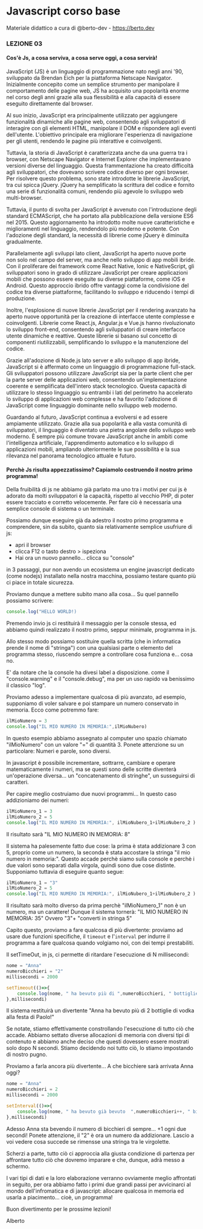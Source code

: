 # Javascript corso base
Materiale didattico a cura di @berto-dev - https://berto.dev


### LEZIONE 03

#### Cos'è Js, a cosa serviva, a cosa serve oggi, a cosa servirà!

JavaScript (JS) è un linguaggio di programmazione nato negli anni '90, sviluppato da Brendan Eich per la piattaforma Netscape Navigator. Inizialmente concepito come un semplice strumento per manipolare il comportamento delle pagine web, JS ha acquisito una popolarità enorme nel corso degli anni grazie alla sua flessibilità e alla capacità di essere eseguito direttamente dal browser.

Al suo inizio, JavaScript era principalmente utilizzato per aggiungere funzionalità dinamiche alle pagine web, consentendo agli sviluppatori di interagire con gli elementi HTML, manipolare il DOM e rispondere agli eventi dell'utente. L'obiettivo principale era migliorare l'esperienza di navigazione per gli utenti, rendendo le pagine più interattive e coinvolgenti.

Tuttavia, la storia di JavaScript è caratterizzata anche da una guerra tra i browser, con Netscape Navigator e Internet Explorer che implementavano versioni diverse del linguaggio. Questa frammentazione ha creato difficoltà agli sviluppatori, che dovevano scrivere codice diverso per ogni browser. Per risolvere questo problema, sono state introdotte le librerie JavaScript, tra cui spicca jQuery. jQuery ha semplificato la scrittura del codice e fornito una serie di funzionalità comuni, rendendo più agevole lo sviluppo web multi-browser.

Tuttavia, il punto di svolta per JavaScript è avvenuto con l'introduzione degli standard ECMAScript, che ha portato alla pubblicazione della versione ES6 nel 2015. Questo aggiornamento ha introdotto molte nuove caratteristiche e miglioramenti nel linguaggio, rendendolo più moderno e potente. Con l'adozione degli standard, la necessità di librerie come jQuery è diminuita gradualmente.

Parallelamente agli sviluppi lato client, JavaScript ha aperto nuove porte non solo nel campo del server, ma anche nello sviluppo di app mobili ibride. Con il proliferare dei framework come React Native, Ionic e NativeScript, gli sviluppatori sono in grado di utilizzare JavaScript per creare applicazioni mobili che possono essere eseguite su diverse piattaforme, come iOS e Android. Questo approccio ibrido offre vantaggi come la condivisione del codice tra diverse piattaforme, facilitando lo sviluppo e riducendo i tempi di produzione.

Inoltre, l'esplosione di nuove librerie JavaScript per il rendering avanzato ha aperto nuove opportunità per la creazione di interfacce utente complesse e coinvolgenti. Librerie come React.js, Angular.js e Vue.js hanno rivoluzionato lo sviluppo front-end, consentendo agli sviluppatori di creare interfacce utente dinamiche e reattive. Queste librerie si basano sul concetto di componenti riutilizzabili, semplificando lo sviluppo e la manutenzione del codice.

Grazie all'adozione di Node.js lato server e allo sviluppo di app ibride, JavaScript si è affermato come un linguaggio di programmazione full-stack. Gli sviluppatori possono utilizzare JavaScript sia per la parte client che per la parte server delle applicazioni web, consentendo un'implementazione coerente e semplificata dell'intero stack tecnologico. Questa capacità di utilizzare lo stesso linguaggio su entrambi i lati del perimetro ha accelerato lo sviluppo di applicazioni web complesse e ha favorito l'adozione di JavaScript come linguaggio dominante nello sviluppo web moderno.

Guardando al futuro, JavaScript continua a evolversi e ad essere ampiamente utilizzato. Grazie alla sua popolarità e alla vasta comunità di sviluppatori, il linguaggio è diventato una pietra angolare dello sviluppo web moderno. È sempre più comune trovare JavaScript anche in ambiti come l'intelligenza artificiale, l'apprendimento automatico e lo sviluppo di applicazioni mobili, ampliando ulteriormente le sue possibilità e la sua rilevanza nel panorama tecnologico attuale e futuro.


#### Perchè Js risulta appezzatissimo? Capiamolo costruendo il nostro primo programma!

Della fruibilità di js ne abbiamo già parlato ma uno tra i motivi per cui js è adorato da molti sviluppatori è la capacità, rispetto al vecchio PHP, di poter essere tracciato e corretto velocemente. Per fare ciò è necessaria una semplice console di sistema o un terminale.

Possiamo dunque eseguire già da adestro il nostro primo programma e comprendere, sin da subito, quanto sia relativamente semplice usufriure di js:

- apri il browser
- clicca F12 o tasto destro > ispeziona
- Hai ora un nuovo pannello... clicca su "console"

in 3 passaggi, pur non avendo un ecosistema un engine javascript dedicato (come nodejs) installato nella nostra macchina, possiamo testare quanto più ci piace in totale sicurezza.

Proviamo dunque a mettere subito mano alla cosa... Su quel pannello possiamo scrivere:

```js
console.log("HELLO WORLD!)
```

Premendo invio js ci restituirà il messaggio per la console stessa, ed abbiamo quindi realizzato il nostro primo, seppur minimale, programma in js.

Allo stesso modo possiamo sostituire quella scritta (che in informatica prende il nome di "stringa") con una qualsiasi parte o elemento del programma stesso, riuscendo sempre a controllare cosa funziona e... cosa no.

E' da notare che la console ha divesi label a disposizione. come il "console.warning" e il "console.debug", ma per un uso rapido va benissimo il classico "log".

Proviamo adesso a implementare qualcosa di più avanzato, ad esempio, supponiamo di voler salvare e poi stampare un numero conservato in memoria. Ecco come potremmo fare:

```js
ilMioNumero = 3
console.log("IL MIO NUMERO IN MEMORIA:",ilMioNubero)
```

In questo esempio abbiamo assegnato al computer uno spazio chiamato "ilMioNumero" con un valore "=" di quantità 3.
Ponete attenzione su un particolare: Numeri e parole, sono diversi.

In javascript è possibile incrementare, sottrarre, cambiare e operare matematicamente i numeri, ma se questi sono delle scritte diventerà un'operazione diversa... un "concatenamento di stringhe", un susseguirsi di caratteri.

Per capire meglio costruiamo due nuovi programmi...
In questo caso addizioniamo dei numeri:

```js
ilMioNumero_1 = 3
ilMioNumero_2 = 5
console.log("IL MIO NUMERO IN MEMORIA:", ilMioNubero_1+ilMioNubero_2 )
```
Il risultato sarà "IL MIO NUMERO IN MEMORIA: 8"

Il sistema ha palesemente fatto due cose: la prima è stata addizionare 3 con 5, proprio come un numero, la seconda è stata accostare la stringa "il mio numero in memoria:". Questo accade perchè siamo sulla console e perchè i due valori sono separati dalla virgola, quindi sono due cose distinte.
Supponiamo tuttavia di eseguire quanto segue:

```js
ilMioNumero_1 = "3"
ilMioNumero_2 = 5
console.log("IL MIO NUMERO IN MEMORIA:", ilMioNubero_1+ilMioNubero_2 )
```

Il risultato sarà molto diverso da prima perchè "ilMioNumero_1" non è un numero, ma un carattere! Dunque il sistema tornerà: "IL MIO NUMERO IN MEMORIA: 35" 
Ovvero "3"+ "converti in stringa 5"

Capito questo, proviamo a fare qualcosa di più divertente: proviamo ad usare due funzioni specifiche, il `timeout` e l'`interval` per indurre il programma a fare qualcosa quando volgiamo noi, con dei tempi prestabiliti.

Il setTimeOut, in js, ci permette di ritardare l'esecuzione di N millisecondi:

```js
nome = "Anna"
numeroBicchieri = "2"
millisecondi = 2000

setTimeout(()=>{
    console.log(nome, " ha bevuto più di ",numeroBicchieri, " bottiglie di vodka alla festa di Paolo!" )
},millisecondi)
```

Il sistema restituirà un divertente "Anna ha bevuto più di 2 bottiglie di vodka alla festa di Paolo!"

Se notate, stiamo effettivamente constrollando l'esecuzione di tutto ciò che accade. Abbiamo settato diverse allocazioni di memoria con diversi tipi di contenuto e abbiamo anche deciso che questi dovessero essere mostrati solo dopo N secondi. Stiamo decidendo noi tutto ciò, lo stiamo impostando di nostro pugno.

Proviamo a farla ancora più divertente... A che bicchiere sarà arrivata Anna oggi?

```js
nome = "Anna"
numeroBicchieri = 2
millisecondi = 2000

setInterval(()=>{
    console.log(nome, " ha bevuto già bevuto  ",numeroBicchieri++, " bicchieri di vodka!!" )
},millisecondi)
```

Adesso Anna sta bevendo il numero di bicchieri di sempre... +1 ogni due secondi!
Ponete attenzione, il "2" è ora un numero da addizionare. Lascio a voi vedere cosa succede se rimensse una stringa tra le virgolette.

Scherzi a parte, tutto ciò ci approccia alla giusta condizione di partenza per affrontare tutto ciò che dovremo imparare e che, dunque, adrà messo a schermo.

I vari tipi di dati e la loro elaborazione verranno ovviamente meglio affrontati in seguito, per ora abbiamo fatto i primi due grandi passi per avvicinarci al mondo dell'infromatica e di javascript: allocare qualcosa in memoria ed usarla a piacimento... cioè, un programma!

Buon divertimento per le prossime lezioni!


Alberto
